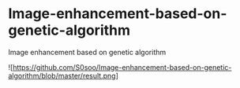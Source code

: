 # Image-enhancement-based-on-genetic-algorithm
Image enhancement based on genetic algorithm


![https://github.com/S0soo/Image-enhancement-based-on-genetic-algorithm/blob/master/result.png]
